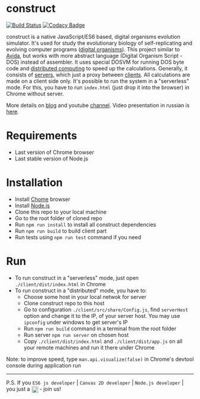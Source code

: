 # construct
[![Build Status](https://travis-ci.org/tmptrash/jevo.js.svg?branch=master)](https://travis-ci.org/tmptrash/jevo.js) [![Codacy Badge](https://api.codacy.com/project/badge/Grade/9bd160adb2da4ea08ff64ea8c4dbe14e)](https://www.codacy.com/app/tmptrash/jevo.js?utm_source=github.com&amp;utm_medium=referral&amp;utm_content=tmptrash/jevo.js&amp;utm_campaign=Badge_Grade)

construct is a native JavaScript/ES6 based, digital organisms evolution simulator. It's used for study the evolutionary biology of self-replicating and evolving computer programs ([digital organisms](https://en.wikipedia.org/wiki/Digital_organism)). This project similar to [Avida](https://en.wikipedia.org/wiki/Avida), but works with more abstract language (Digital Organism Script - DOS) instead of assembler. It uses special DOSVM for running DOS byte code and [distributed computing](https://en.wikipedia.org/wiki/Distributed_computing) to speed up the calculations. Generally, it consists of [servers](https://github.com/tmptrash/jevo.js/tree/v0.2/server/src), which just a proxy between [clients](https://github.com/tmptrash/jevo.js/tree/v0.2/client/src). All calculations are made on a client side only.  It's possible to run the system in a "serverless" mode. For this, you have to run `index.html` (just drop it into the browser) in Chrome without server.

More details on [blog](https://jevosite.wordpress.com) and youtube [channel](https://www.youtube.com/playlist?list=PL1NiKjXMaBimPuybPIXkVuO1MYy53XcdW). Video presentation in russian is [here](https://www.youtube.com/watch?v=9ykr9KzcKq8).

# Requirements
- Last version of Chrome browser
- Last stable version of Node.js

# Installation
- Install [Chome](https://www.google.com/chrome/browser/desktop/index.html) browser
- Install [Node.js](https://nodejs.org/uk/)
- Clone this repo to your local machine
- Go to the root folder of cloned repo
- Run `npm run install` to install all construct dependencies
- Run `npm run build` to build client part
- Run tests using `npm run test` command if you need

# Run
- To run construct in a "serverless" mode, just open `./client/dist/index.html` in Chrome
- To run construct in a "distributed" mode, you have to:
    - Choose some host in your local netwok for server
	- Clone construct repo to this host
    - Go to configuration `./client/src/share/Config.js`, find `serverHost` option and change it to the IP, of your server host. You may use `ipconfig` under windows to get server's IP
    - Run `npm run build` command in a terminal from the root folder
    - Run server `npm run server` on chosen host
    - Copy `./client/dist/index.html` and `./client/dist/app.js` on all your remote machines and run it there under Chrome

Note: to improve speed, type `man.api.visualize(false)` in Chrome's devtool console during application run
___
P.S. If you `ES6 js developer` | `Canvas 2D developer` | `Node.js developer` | you just a <img align="center" width="18" height="18" src="https://github.com/tmptrash/jevo.js/raw/v0.2/assets/ninja-icon.png"> - join us!